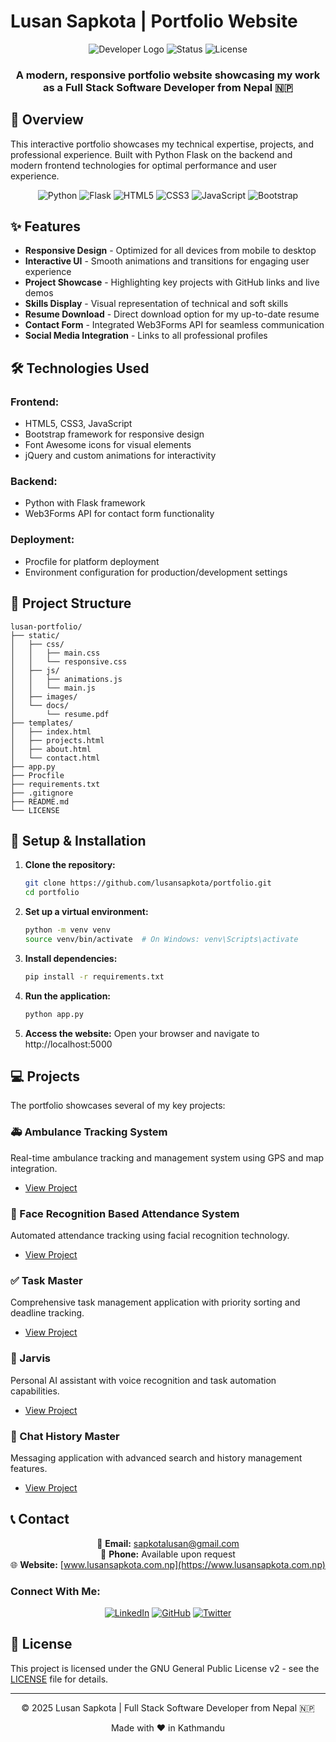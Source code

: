 # Lusan Sapkota | Portfolio Website

<div align="center">
  
  ![Developer Logo](https://img.shields.io/badge/Developer-Lusan%20Sapkota-blue)
  ![Status](https://img.shields.io/badge/Status-Live-success)
  ![License](https://img.shields.io/badge/License-GNU%20GPL%20v2-orange)
  
  <h3>A modern, responsive portfolio website showcasing my work as a Full Stack Software Developer from Nepal 🇳🇵</h3>
</div>

## 🚀 Overview

This interactive portfolio showcases my technical expertise, projects, and professional experience. Built with Python Flask on the backend and modern frontend technologies for optimal performance and user experience.

<div align="center">
  
  ![Python](https://img.shields.io/badge/Python-3776AB?style=for-the-badge&logo=python&logoColor=white)
  ![Flask](https://img.shields.io/badge/Flask-000000?style=for-the-badge&logo=flask&logoColor=white)
  ![HTML5](https://img.shields.io/badge/HTML5-E34F26?style=for-the-badge&logo=html5&logoColor=white)
  ![CSS3](https://img.shields.io/badge/CSS3-1572B6?style=for-the-badge&logo=css3&logoColor=white)
  ![JavaScript](https://img.shields.io/badge/JavaScript-F7DF1E?style=for-the-badge&logo=javascript&logoColor=black)
  ![Bootstrap](https://img.shields.io/badge/Bootstrap-7952B3?style=for-the-badge&logo=bootstrap&logoColor=white)
  
</div>

## ✨ Features

- **Responsive Design** - Optimized for all devices from mobile to desktop
- **Interactive UI** - Smooth animations and transitions for engaging user experience
- **Project Showcase** - Highlighting key projects with GitHub links and live demos
- **Skills Display** - Visual representation of technical and soft skills
- **Resume Download** - Direct download option for my up-to-date resume
- **Contact Form** - Integrated Web3Forms API for seamless communication
- **Social Media Integration** - Links to all professional profiles

## 🛠️ Technologies Used

### Frontend:
- HTML5, CSS3, JavaScript
- Bootstrap framework for responsive design
- Font Awesome icons for visual elements
- jQuery and custom animations for interactivity

### Backend:
- Python with Flask framework
- Web3Forms API for contact form functionality

### Deployment:
- Procfile for platform deployment
- Environment configuration for production/development settings

## 📂 Project Structure

```
lusan-portfolio/
├── static/
│   ├── css/
│   │   ├── main.css
│   │   └── responsive.css
│   ├── js/
│   │   ├── animations.js
│   │   └── main.js
│   ├── images/
│   └── docs/
│       └── resume.pdf
├── templates/
│   ├── index.html
│   ├── projects.html
│   ├── about.html
│   └── contact.html
├── app.py
├── Procfile
├── requirements.txt
├── .gitignore
├── README.md
└── LICENSE
```

## 🔧 Setup & Installation

1. **Clone the repository:**
   ```bash
   git clone https://github.com/lusansapkota/portfolio.git
   cd portfolio
   ```

2. **Set up a virtual environment:**
   ```bash
   python -m venv venv
   source venv/bin/activate  # On Windows: venv\Scripts\activate
   ```

3. **Install dependencies:**
   ```bash
   pip install -r requirements.txt
   ```

4. **Run the application:**
   ```bash
   python app.py
   ```

5. **Access the website:**
   Open your browser and navigate to http://localhost:5000

## 💻 Projects

The portfolio showcases several of my key projects:

### 🚑 Ambulance Tracking System
Real-time ambulance tracking and management system using GPS and map integration.
- [View Project](https://github.com/lusansapkota/ambulance-tracking)

### 👤 Face Recognition Based Attendance System
Automated attendance tracking using facial recognition technology.
- [View Project](https://github.com/lusansapkota/face-attendance)

### ✅ Task Master
Comprehensive task management application with priority sorting and deadline tracking.
- [View Project](https://github.com/lusansapkota/task-master)

### 🤖 Jarvis
Personal AI assistant with voice recognition and task automation capabilities.
- [View Project](https://github.com/lusansapkota/jarvis)

### 💬 Chat History Master
Messaging application with advanced search and history management features.
- [View Project](https://github.com/lusansapkota/chat-history)

## 📞 Contact

<div align="center">
  
  📧 **Email:** [sapkotalusan@gmail.com](mailto:sapkotalusan@gmail.com)  
  📱 **Phone:** Available upon request  
  🌐 **Website:** [www.lusansapkota.com.np](https://www.lusansapkota.com.np)
  
</div>

### Connect With Me:

<div align="center">
  <a href="https://www.linkedin.com/in/lusan-sapkota-a08194284/"><img src="https://img.shields.io/badge/LinkedIn-0077B5?style=for-the-badge&logo=linkedin&logoColor=white" alt="LinkedIn"></a>
  <a href="https://github.com/Lusan-sapkota/"><img src="https://img.shields.io/badge/GitHub-100000?style=for-the-badge&logo=github&logoColor=white" alt="GitHub"></a>
  <a href="https://x.com/LusanSapkota"><img src="https://img.shields.io/badge/Twitter-1DA1F2?style=for-the-badge&logo=twitter&logoColor=white" alt="Twitter"></a>
</div>

## 📄 License

This project is licensed under the GNU General Public License v2 - see the [LICENSE](LICENSE) file for details.

---

<div align="center">
  <p>© 2025 Lusan Sapkota | Full Stack Software Developer from Nepal 🇳🇵</p>
  <p>Made with ❤️ in Kathmandu</p>
</div>
